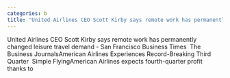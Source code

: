 ```yaml
---
categories: b
title: "United Airlines CEO Scott Kirby says remote work has permanently changed leisure travel demand  San Francisco Business Times  The Business Journals"
---
```

United Airlines CEO Scott Kirby says remote work has permanently changed leisure travel demand - San Francisco Business Times&nbsp;&nbsp;The Business JournalsAmerican Airlines Experiences Record-Breaking Third Quarter&nbsp;&nbsp;Simple FlyingAmerican Airlines expects fourth-quarter profit thanks to 